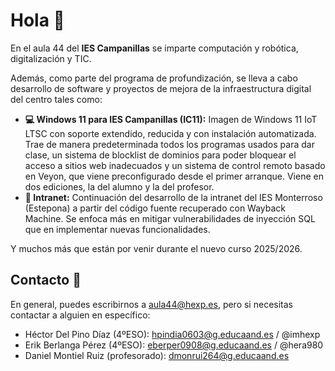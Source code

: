 # Hola 👋
En el aula 44 del **IES Campanillas** se imparte computación y robótica, digitalización y TIC. 

Además, como parte del programa de profundización, se lleva a cabo desarrollo de software y proyectos de mejora de la infraestructura digital del centro tales como:

- **💻 Windows 11 para IES Campanillas (IC11):** Imagen de Windows 11 IoT LTSC con soporte extendido, reducida y con instalación automatizada. Trae de manera predeterminada todos los programas usados para dar clase, un sistema de blocklist de dominios para poder bloquear el acceso a sitios web inadecuados y un sistema de control remoto basado en Veyon, que viene preconfigurado desde el primer arranque. Viene en dos ediciones, la del alumno y la del profesor.
- **🛜 Intranet:** Continuación del desarrollo de la intranet del IES Monterroso (Estepona) a partir del código fuente recuperado con Wayback Machine. Se enfoca más en mitigar vulnerabilidades de inyección SQL que en implementar nuevas funcionalidades.

Y muchos más que están por venir durante el nuevo curso 2025/2026.

## Contacto 📲
En general, puedes escribirnos a aula44@hexp.es, pero si necesitas contactar a alguien en específico:
- Héctor Del Pino Díaz (4ºESO): hpindia0603@g.educaand.es / @imhexp
- Erik Berlanga Pérez (4ºESO): eberper0908@g.educaand.es / @hera980
- Daniel Montiel Ruiz (profesorado): dmonrui264@g.educaand.es


